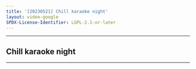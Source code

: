 ```yaml
---
title: '[20230521] Chill karaoke night'
layout: video-google
SPDX-License-Identifier: LGPL-2.1-or-later
---
```


---

## Chill karaoke night

<div class="container">
  <video-js id="my-video" class="vjs-fluid vjs-layout-medium" controls preload="auto" poster="/assets/images/20230521.jpg">
    <source src="https://drive.ayampenyet.eu.org/api/raw/?path=/%F0%9F%94%AE%20Unarchive%20Karaoke%20Moona/%5B20230521%5D%20%E3%80%90MoonUtau%E3%80%91Chill%20karaoke%20night%E3%80%90Unarchive%E3%80%91%20(sXA3o8dp4q0).mp4" type="video/mp4"/>
  </video-js>
</div>

---
